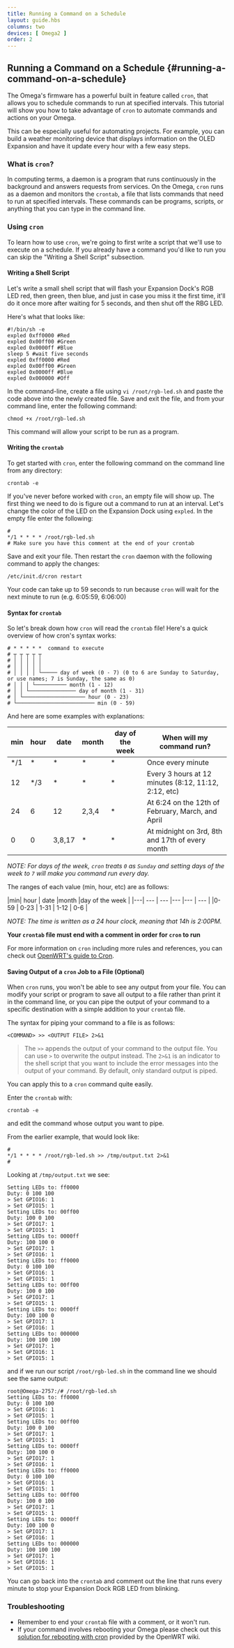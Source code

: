 ```yaml
---
title: Running a Command on a Schedule
layout: guide.hbs
columns: two
devices: [ Omega2 ]
order: 2
---
```


## Running a Command on a Schedule {#running-a-command-on-a-schedule}

The Omega's firmware has a powerful built in feature called `cron`, that allows you to schedule commands to run at specified intervals. This tutorial will show you how to take advantage of `cron` to automate commands and actions on your Omega.

This can be especially useful for automating projects. For example, you can build a weather monitoring device that displays information on the OLED Expansion and have it update every hour with a few easy steps.




### What is `cron`?

In computing terms, a daemon is a program that runs continuously in the background and answers requests from services. On the Omega, `cron` runs as a daemon and monitors the `crontab`, a file that lists commands that need to run at specified intervals. These commands can be programs, scripts, or anything that you can type in the command line.


### Using `cron`

To learn how to use `cron`, we're going to first write a script that we'll use to execute on a schedule. If you already have a command you'd like to run you can skip the "Writing a Shell Script" subsection.

#### Writing a Shell Script

Let's write a small shell script that will flash your Expansion Dock's RGB LED red, then green, then blue, and just in case you miss it the first time, it'll do it once more after waiting for 5 seconds, and then shut off the RBG LED.

Here's what that looks like:

```
#!/bin/sh -e
expled 0xff0000 #Red
expled 0x00ff00 #Green
expled 0x0000ff #Blue
sleep 5 #wait five seconds
expled 0xff0000 #Red
expled 0x00ff00 #Green
expled 0x0000ff #Blue
expled 0x000000 #Off
```


In the command-line, create a file using `vi /root/rgb-led.sh` and paste the code above into the newly created file. Save and exit the file, and from your command line, enter the following command:

```
chmod +x /root/rgb-led.sh
```

This command will allow your script to be run as a program.

#### Writing the `crontab`

To get started with `cron`, enter the following command on the command line from any directory:

```
crontab -e
```

If you've never before worked with `cron`, an empty file will show up. The first thing we need to do is figure out a command to run at an interval. Let's change the color of the LED on the Expansion Dock using `expled`. In the empty file enter the following:


```
#
*/1 * * * * /root/rgb-led.sh
# Make sure you have this comment at the end of your crontab
```

Save and exit your file. Then restart the `cron` daemon with the following command to apply the changes:

```
/etc/init.d/cron restart
```


Your code can take up to 59 seconds to run because `cron` will wait for the next minute to run (e.g. 6:05:59, 6:06:00)


#### Syntax for `crontab`
So let's break down how `cron` will read the `crontab` file! Here's a quick overview of how cron's syntax works:

```
# * * * * *  command to execute
# ┬ ┬ ┬ ┬ ┬
# │ │ │ │ │
# │ │ │ │ │
# │ │ │ │ └───── day of week (0 - 7) (0 to 6 are Sunday to Saturday, or use names; 7 is Sunday, the same as 0)
# │ │ │ └────────── month (1 - 12)
# │ │ └─────────────── day of month (1 - 31)
# │ └──────────────────── hour (0 - 23)
# └───────────────────────── min (0 - 59)
```

And here are some examples with explanations:

|min| hour | date |month |day of the week | When will my command run? |
|---| --- | --- |--- |--- | --- |
|*/1 | * | * | * | * | Once every minute |
|12 | */3 | * | * | * | Every 3 hours at 12 minutes (8:12, 11:12, 2:12, etc) |
|24 | 6 | 12 | 2,3,4 | * | At 6:24 on the 12th of February, March, and April |
|0 | 0 | 3,8,17 | * | * | At midnight on 3rd, 8th and 17th of every month |

*NOTE: For days of the week, `cron` treats `0` as `Sunday` and setting days of the week to `7` will make you command run every day.*


The ranges of each value (min, hour, etc) are as follows:

|min| hour | date |month |day of the week |
|---| --- | --- |--- |--- | --- |
|0-59 | 0-23 | 1-31 | 1-12 | 0-6 |

*NOTE: The time is written as a 24 hour clock, meaning that 14h is 2:00PM.*


**Your `crontab` file must end with a comment in order for `cron` to run**

For more information on `cron` including more rules and references, you can check out [OpenWRT's guide to Cron](https://wiki.openwrt.org/doc/howto/cron).

#### Saving Output of a `cron` Job to a File (Optional)

When `cron` runs, you won't be able to see any output from your file. You can modify your script or program to save all output to a file rather than print it in the command line, or you can pipe the output of your command to a specific destination with a simple addition to your `crontab` file.

The syntax for piping your command to a file is as follows:

```
<COMMAND> >> <OUTPUT FILE> 2>&1
```

> The `>>` appends the output of your command to the output file. You can use `>` to overwrite the output instead. The `2>&1` is an indicator to the shell script that you want to include the error messages into the output of your command. By default, only standard output is piped.


You can apply this to a `cron` command quite easily.

Enter the `crontab` with:

```
crontab -e
```

and edit the command whose output you want to pipe.

From the earlier example, that would look like:

```
#
*/1 * * * * /root/rgb-led.sh >> /tmp/output.txt 2>&1
#
```

Looking at `/tmp/output.txt` we see:

```
Setting LEDs to: ff0000
Duty: 0 100 100
> Set GPIO16: 1
> Set GPIO15: 1
Setting LEDs to: 00ff00
Duty: 100 0 100
> Set GPIO17: 1
> Set GPIO15: 1
Setting LEDs to: 0000ff
Duty: 100 100 0
> Set GPIO17: 1
> Set GPIO16: 1
Setting LEDs to: ff0000
Duty: 0 100 100
> Set GPIO16: 1
> Set GPIO15: 1
Setting LEDs to: 00ff00
Duty: 100 0 100
> Set GPIO17: 1
> Set GPIO15: 1
Setting LEDs to: 0000ff
Duty: 100 100 0
> Set GPIO17: 1
> Set GPIO16: 1
Setting LEDs to: 000000
Duty: 100 100 100
> Set GPIO17: 1
> Set GPIO16: 1
> Set GPIO15: 1
```

and if we run our script `/root/rgb-led.sh` in the command line we should see the same output:

```
root@Omega-2757:/# /root/rgb-led.sh
Setting LEDs to: ff0000
Duty: 0 100 100
> Set GPIO16: 1
> Set GPIO15: 1
Setting LEDs to: 00ff00
Duty: 100 0 100
> Set GPIO17: 1
> Set GPIO15: 1
Setting LEDs to: 0000ff
Duty: 100 100 0
> Set GPIO17: 1
> Set GPIO16: 1
Setting LEDs to: ff0000
Duty: 0 100 100
> Set GPIO16: 1
> Set GPIO15: 1
Setting LEDs to: 00ff00
Duty: 100 0 100
> Set GPIO17: 1
> Set GPIO15: 1
Setting LEDs to: 0000ff
Duty: 100 100 0
> Set GPIO17: 1
> Set GPIO16: 1
Setting LEDs to: 000000
Duty: 100 100 100
> Set GPIO17: 1
> Set GPIO16: 1
> Set GPIO15: 1
```

You can go back into the `crontab` and comment out the line that runs every minute to stop your Expansion Dock RGB LED from blinking.


### Troubleshooting

* Remember to end your `crontab` file with a comment, or it won't run.
* If your command involves rebooting your Omega please check out this [solution for rebooting with cron](https://wiki.openwrt.org/doc/howto/cron#periodic_reboot_of_a_router) provided by the OpenWRT wiki.
